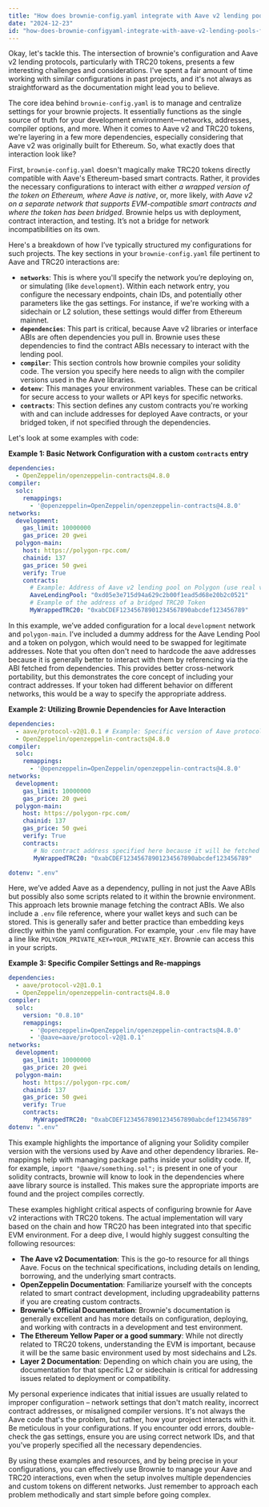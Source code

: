```yaml
---
title: "How does brownie-config.yaml integrate with Aave v2 lending pools for TRC20 tokens?"
date: "2024-12-23"
id: "how-does-brownie-configyaml-integrate-with-aave-v2-lending-pools-for-trc20-tokens"
---
```


Okay, let's tackle this. The intersection of brownie's configuration and Aave v2 lending protocols, particularly with TRC20 tokens, presents a few interesting challenges and considerations. I've spent a fair amount of time working with similar configurations in past projects, and it's not always as straightforward as the documentation might lead you to believe.

The core idea behind `brownie-config.yaml` is to manage and centralize settings for your brownie projects. It essentially functions as the single source of truth for your development environment—networks, addresses, compiler options, and more. When it comes to Aave v2 and TRC20 tokens, we're layering in a few more dependencies, especially considering that Aave v2 was originally built for Ethereum. So, what exactly does that interaction look like?

First, `brownie-config.yaml` doesn't magically make TRC20 tokens directly compatible with Aave's Ethereum-based smart contracts. Rather, it provides the necessary configurations to interact with either *a wrapped version of the token on Ethereum, where Aave is native*, or, more likely, *with Aave v2 on a separate network that supports EVM-compatible smart contracts and where the token has been bridged*. Brownie helps us with deployment, contract interaction, and testing. It’s not a bridge for network incompatibilities on its own.

Here's a breakdown of how I’ve typically structured my configurations for such projects. The key sections in your `brownie-config.yaml` file pertinent to Aave and TRC20 interactions are:

*   **`networks`**: This is where you'll specify the network you’re deploying on, or simulating (like `development`). Within each network entry, you configure the necessary endpoints, chain IDs, and potentially other parameters like the gas settings. For instance, if we're working with a sidechain or L2 solution, these settings would differ from Ethereum mainnet.
*   **`dependencies`**: This part is critical, because Aave v2 libraries or interface ABIs are often dependencies you pull in. Brownie uses these dependencies to find the contract ABIs necessary to interact with the lending pool.
*   **`compiler`**:  This section controls how brownie compiles your solidity code. The version you specify here needs to align with the compiler versions used in the Aave libraries.
*   **`dotenv`**: This manages your environment variables. These can be critical for secure access to your wallets or API keys for specific networks.
*   **`contracts`**: This section defines any custom contracts you're working with and can include addresses for deployed Aave contracts, or your bridged token, if not specified through the dependencies.

Let's look at some examples with code:

**Example 1: Basic Network Configuration with a custom `contracts` entry**

```yaml
dependencies:
  - OpenZeppelin/openzeppelin-contracts@4.8.0
compiler:
  solc:
    remappings:
      - '@openzeppelin=OpenZeppelin/openzeppelin-contracts@4.8.0'
networks:
  development:
    gas_limit: 10000000
    gas_price: 20 gwei
  polygon-main:
    host: https://polygon-rpc.com/
    chainid: 137
    gas_price: 50 gwei
    verify: True
    contracts:
      # Example: Address of Aave v2 lending pool on Polygon (use real values)
      AaveLendingPool: "0xd05e3e715d94a629c2b00f1ead5d68e20b2c0521"
      # Example of the address of a bridged TRC20 Token
      MyWrappedTRC20: "0xabCDEF12345678901234567890abcdef123456789"
```

In this example, we’ve added configuration for a local `development` network and `polygon-main`. I’ve included a dummy address for the Aave Lending Pool and a token on polygon, which would need to be swapped for legitimate addresses. Note that you often don't need to hardcode the aave addresses because it is generally better to interact with them by referencing via the ABI fetched from dependencies. This provides better cross-network portability, but this demonstrates the core concept of including your contract addresses. If your token had different behavior on different networks, this would be a way to specify the appropriate address.

**Example 2: Utilizing Brownie Dependencies for Aave Interaction**

```yaml
dependencies:
  - aave/protocol-v2@1.0.1 # Example: Specific version of Aave protocol
  - OpenZeppelin/openzeppelin-contracts@4.8.0
compiler:
  solc:
    remappings:
      - '@openzeppelin=OpenZeppelin/openzeppelin-contracts@4.8.0'
networks:
  development:
    gas_limit: 10000000
    gas_price: 20 gwei
  polygon-main:
    host: https://polygon-rpc.com/
    chainid: 137
    gas_price: 50 gwei
    verify: True
    contracts:
       # No contract address specified here because it will be fetched from the dependency
       MyWrappedTRC20: "0xabCDEF12345678901234567890abcdef123456789"

dotenv: ".env"
```

Here, we’ve added Aave as a dependency, pulling in not just the Aave ABIs but possibly also some scripts related to it within the brownie environment. This approach lets brownie manage fetching the contract ABIs. We also include a `.env` file reference, where your wallet keys and such can be stored. This is generally safer and better practice than embedding keys directly within the yaml configuration. For example, your `.env` file may have a line like `POLYGON_PRIVATE_KEY=YOUR_PRIVATE_KEY`. Brownie can access this in your scripts.

**Example 3: Specific Compiler Settings and Re-mappings**

```yaml
dependencies:
  - aave/protocol-v2@1.0.1
  - OpenZeppelin/openzeppelin-contracts@4.8.0
compiler:
  solc:
    version: "0.8.10"
    remappings:
      - '@openzeppelin=OpenZeppelin/openzeppelin-contracts@4.8.0'
      - '@aave=aave/protocol-v2@1.0.1'
networks:
  development:
    gas_limit: 10000000
    gas_price: 20 gwei
  polygon-main:
    host: https://polygon-rpc.com/
    chainid: 137
    gas_price: 50 gwei
    verify: True
    contracts:
       MyWrappedTRC20: "0xabCDEF12345678901234567890abcdef123456789"
dotenv: ".env"
```

This example highlights the importance of aligning your Solidity compiler version with the versions used by Aave and other dependency libraries. Re-mappings help with managing package paths inside your solidity code. If, for example, `import "@aave/something.sol";` is present in one of your solidity contracts, brownie will know to look in the dependencies where aave library source is installed. This makes sure the appropriate imports are found and the project compiles correctly.

These examples highlight critical aspects of configuring brownie for Aave v2 interactions with TRC20 tokens. The actual implementation will vary based on the chain and how TRC20 has been integrated into that specific EVM environment. For a deep dive, I would highly suggest consulting the following resources:

*   **The Aave v2 Documentation**: This is the go-to resource for all things Aave. Focus on the technical specifications, including details on lending, borrowing, and the underlying smart contracts.
*   **OpenZeppelin Documentation**: Familiarize yourself with the concepts related to smart contract development, including upgradeability patterns if you are creating custom contracts.
*   **Brownie's Official Documentation**: Brownie's documentation is generally excellent and has more details on configuration, deploying, and working with contracts in a development and test environment.
*   **The Ethereum Yellow Paper or a good summary**: While not directly related to TRC20 tokens, understanding the EVM is important, because it will be the same basic environment used by most sidechains and L2s.
*   **Layer 2 Documentation**: Depending on which chain you are using, the documentation for that specific L2 or sidechain is critical for addressing issues related to deployment or compatibility.

My personal experience indicates that initial issues are usually related to improper configuration – network settings that don't match reality, incorrect contract addresses, or misaligned compiler versions. It's not always the Aave code that's the problem, but rather, how your project interacts with it. Be meticulous in your configurations. If you encounter odd errors, double-check the gas settings, ensure you are using correct network IDs, and that you've properly specified all the necessary dependencies.

By using these examples and resources, and by being precise in your configurations, you can effectively use Brownie to manage your Aave and TRC20 interactions, even when the setup involves multiple dependencies and custom tokens on different networks. Just remember to approach each problem methodically and start simple before going complex.
